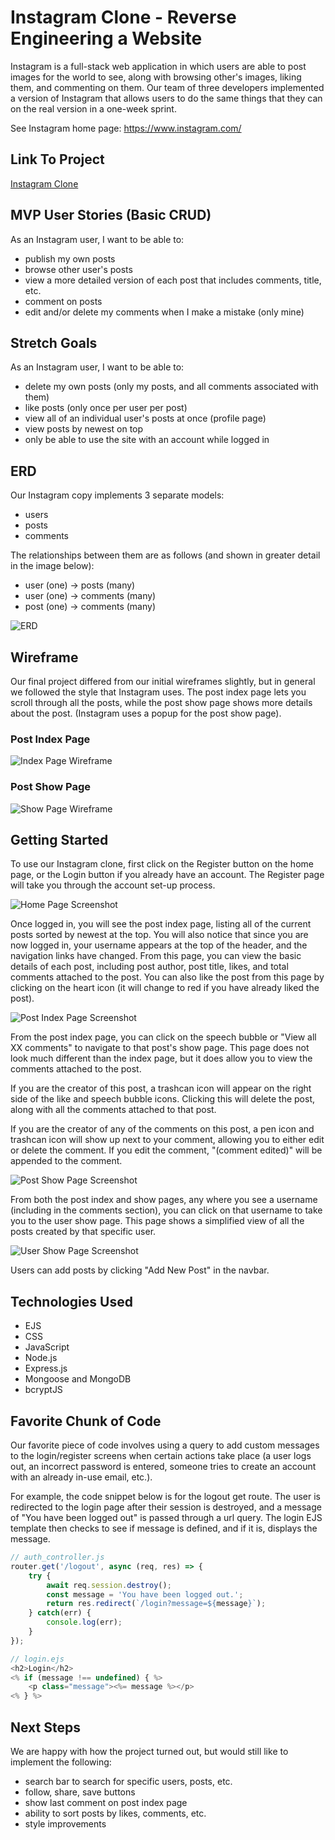 # Instagram Clone - Reverse Engineering a Website
Instagram is a full-stack web application in which users are able to post images for the world to see, along with browsing other's images, liking them, and commenting on them. Our team of three developers implemented a version of Instagram that allows users to do the same things that they can on the real version in a one-week sprint.

See Instagram home page: https://www.instagram.com/

## Link To Project
[Instagram Clone](https://github.com/siemenjm/Instagram-Clone-Project2)

## MVP User Stories (Basic CRUD)
As an Instagram user, I want to be able to:
* publish my own posts
* browse other user's posts
* view a more detailed version of each post that includes comments, title, etc.
* comment on posts
* edit and/or delete my comments when I make a mistake (only mine)

## Stretch Goals
As an Instagram user, I want to be able to:
* delete my own posts (only my posts, and all comments associated with them)
* like posts (only once per user per post)
* view all of an individual user's posts at once (profile page)
* view posts by newest on top
* only be able to use the site with an account while logged in

## ERD
Our Instagram copy implements 3 separate models:
* users
* posts
* comments

The relationships between them are as follows (and shown in greater detail in the image below):
* user (one) -> posts (many)
* user (one) -> comments (many)
* post (one) -> comments (many)

![ERD](https://github.com/siemenjm/Instagram-Clone-Project2/blob/jared/assets/updated_ERD.png)


## Wireframe
Our final project differed from our initial wireframes slightly, but in general we followed the style that Instagram uses. The post index page lets you scroll through all the posts, while the post show page shows more details about the post. (Instagram uses a popup for the post show page).

### Post Index Page

![Index Page Wireframe](https://github.com/siemenjm/Instagram-Clone-Project2/blob/jared/assets/index_wireframe.png)

### Post Show Page

![Show Page Wireframe](https://github.com/siemenjm/Instagram-Clone-Project2/blob/jared/assets/show_wireframe.png)

## Getting Started
To use our Instagram clone, first click on the Register button on the home page, or the Login button if you already have an account. The Register page will take you through the account set-up process.

![Home Page Screenshot](https://github.com/siemenjm/Instagram-Clone-Project2/blob/jared/assets/home_page.png)

Once logged in, you will see the post index page, listing all of the current posts sorted by newest at the top. You will also notice that since you are now logged in, your username appears at the top of the header, and the navigation links have changed. From this page, you can view the basic details of each post, including post author, post title, likes, and total comments attached to the post. You can also like the post from this page by clicking on the heart icon (it will change to red if you have already liked the post).

![Post Index Page Screenshot](https://github.com/siemenjm/Instagram-Clone-Project2/blob/jared/assets/post_index_page.png)

From the post index page, you can click on the speech bubble or "View all XX comments" to navigate to that post's show page. This page does not look much different than the index page, but it does allow you to view the comments attached to the post.

If you are the creator of this post, a trashcan icon will appear on the right side of the like and speech bubble icons. Clicking this will delete the post, along with all the comments attached to that post.

If you are the creator of any of the comments on this post, a pen icon and trashcan icon will show up next to your comment, allowing you to either edit or delete the comment. If you edit the comment, "(comment edited)" will be appended to the comment.

![Post Show Page Screenshot](https://github.com/siemenjm/Instagram-Clone-Project2/blob/jared/assets/post_show_page.png)

From both the post index and show pages, any where you see a username (including in the comments section), you can click on that username to take you to the user show page. This page shows a simplified view of all the posts created by that specific user.

![User Show Page Screenshot](https://github.com/siemenjm/Instagram-Clone-Project2/blob/jared/assets/user_show_page.png)

Users can add posts by clicking "Add New Post" in the navbar.

## Technologies Used
* EJS
* CSS
* JavaScript
* Node.js
* Express.js
* Mongoose and MongoDB
* bcryptJS

## Favorite Chunk of Code
Our favorite piece of code involves using a query to add custom messages to the login/register screens when certain actions take place (a user logs out, an incorrect password is entered, someone tries to create an account with an already in-use email, etc.).

For example, the code snippet below is for the logout get route. The user is redirected to the login page after their session is destroyed, and a message of "You have been logged out" is passed through a url query. The login EJS template then checks to see if message is defined, and if it is, displays the message.

```javascript
// auth_controller.js
router.get('/logout', async (req, res) => {
    try {
        await req.session.destroy();
        const message = 'You have been logged out.';
        return res.redirect(`/login?message=${message}`);
    } catch(err) {
        console.log(err);
    }
});

// login.ejs
<h2>Login</h2>
<% if (message !== undefined) { %>
    <p class="message"><%= message %></p>
<% } %>
```

## Next Steps
We are happy with how the project turned out, but would still like to implement the following:
* search bar to search for specific users, posts, etc.
* follow, share, save buttons
* show last comment on post index page
* ability to sort posts by likes, comments, etc.
* style improvements